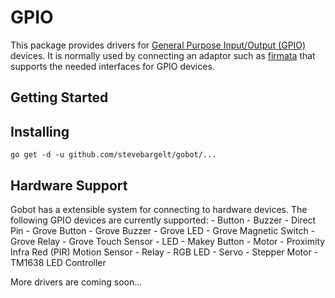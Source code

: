 # GPIO

This package provides drivers for [General Purpose Input/Output (GPIO)](https://en.wikipedia.org/wiki/General_Purpose_Input/Output) devices. It is normally used by connecting an adaptor such as [firmata](https://github.com/stevebargelt/gobot/platforms/firmata) that supports the needed interfaces for GPIO devices.

## Getting Started

## Installing

```
go get -d -u github.com/stevebargelt/gobot/...
```

## Hardware Support

Gobot has a extensible system for connecting to hardware devices. The following GPIO devices are currently supported: - Button - Buzzer - Direct Pin - Grove Button - Grove Buzzer - Grove LED - Grove Magnetic Switch - Grove Relay - Grove Touch Sensor - LED - Makey Button - Motor - Proximity Infra Red (PIR) Motion Sensor - Relay - RGB LED - Servo - Stepper Motor - TM1638 LED Controller

More drivers are coming soon...
